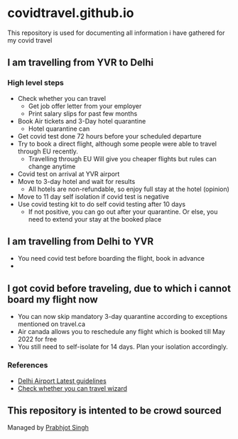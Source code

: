 # covidtravel.github.io
This repository is used for documenting all information i have gathered for my covid travel


## I am travelling from YVR to Delhi 

### High level steps 
* Check whether you can travel 
  * Get job offer letter from your employer
  * Print salary slips for past few months 
* Book Air tickets and 3-Day hotel quarantine
  * Hotel quarantine can    
* Get covid test done 72 hours before your scheduled departure
* Try to book a direct flight, although some people were able to travel through EU recently. 
  * Travelling through EU Will give you cheaper flights but rules can change anytime  
* Covid test on arrival at YVR airport 
* Move to 3-day hotel and wait for results 
  * All hotels are non-refundable, so enjoy full stay at the hotel (opinion)
* Move to 11 day self isolation if covid test is negative
* Use covid testing kit to do self covid testing after 10 days
  * If not positive, you can go out after your quarantine. Or else, you need to extend your stay at the booked place

## I am travelling from Delhi to YVR 
* You need covid test before boarding the flight, book in advance
* 

## I got covid before traveling, due to which i cannot board my flight now 
* You can now skip mandatory 3-day quarantine according to exceptions mentioned on travel.ca
* Air canada allows you to reschedule any flight which is booked till May 2022 for free
* You still need to self-isolate for 14 days. Plan your isolation accordingly. 

### References
* [Delhi Airport Latest guidelines](https://www.newdelhiairport.in/media/1622/latest-guidelines-for-international-arrivals.pdf?fbclid=IwAR23iADCyu02T9F88jOqw6YbkHGhd5ogoG7Zijlg1atCANxusW6FVQNmpaA)
* [Check whether you can travel wizard](https://travel.gc.ca/travel-covid/travel-restrictions/wizard-start?fbclid=IwAR0stg7Fjf1wx92CwD4Z5tBpdv8k8ChHjqA6p6s7DoMgApL5McvzadBLjUU)

## This repository is intented to be crowd sourced

Managed by [Prabhjot Singh](mailto:pjosingh@gmail.com)

